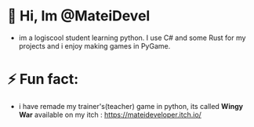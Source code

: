  # 👋 Hi, Im @MateiDevel
- im a logiscool student learning python. I use C# and some Rust for my projects and i enjoy making games in PyGame.
# ⚡ Fun fact:
- i have remade my trainer's(teacher) game in python, its called **Wingy War** available on my itch : https://mateideveloper.itch.io/

<!---
MateiDevel/MateiDevel is a ✨ special ✨ repository because its `README.md` (this file) appears on your GitHub profile.
You can click the Preview link to take a look at your changes.
--->
